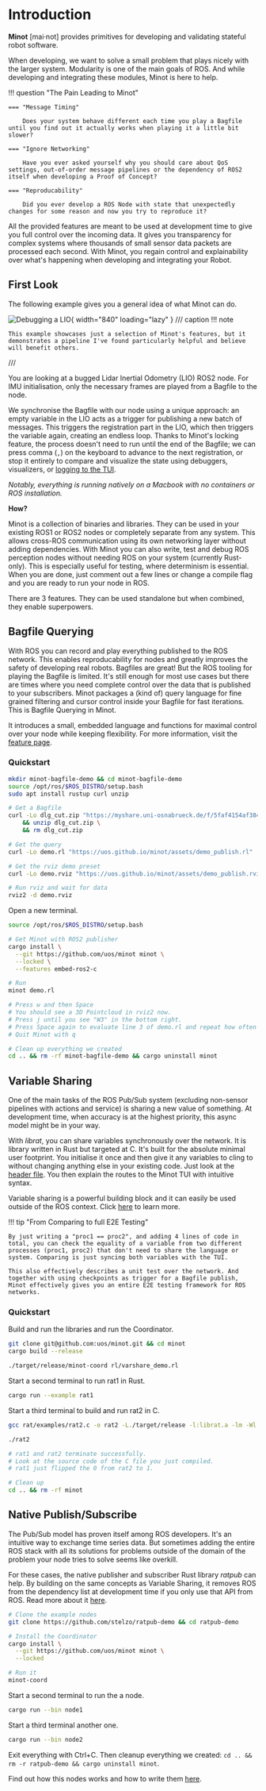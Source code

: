 # Introduction

**Minot** [mai·not] provides primitives for developing and validating stateful robot software.

When developing, we want to solve a small problem that plays nicely with the larger system. Modularity is one of the main goals of ROS. And while developing and integrating these modules, Minot is here to help.

!!! question "The Pain Leading to Minot"

    === "Message Timing"

        Does your system behave different each time you play a Bagfile until you find out it actually works when playing it a little bit slower?

    === "Ignore Networking"

        Have you ever asked yourself why you should care about QoS settings, out-of-order message pipelines or the dependency of ROS2 itself when developing a Proof of Concept?

    === "Reproducability"

        Did you ever develop a ROS Node with state that unexpectedly changes for some reason and now you try to reproduce it?

All the provided features are meant to be used at development time to give you full control over the incoming data. It gives you transparency for complex systems where thousands of small sensor data packets are processed each second. With Minot, you regain control and explainability over what's happening when developing and integrating your Robot.

## First Look

The following example gives you a general idea of what Minot can do.

![Debugging a LIO](./assets/lio_example.jpg){ width="840" loading="lazy" }
/// caption
!!! note
        
    This example showcases just a selection of Minot's features, but it demonstrates a pipeline I've found particularly helpful and believe will benefit others.
///

You are looking at a bugged Lidar Inertial Odometry (LIO) ROS2 node. For IMU initialisation, only the necessary frames are played from a Bagfile to the node. 

We synchronise the Bagfile with our node using a unique approach: an empty variable in the LIO acts as a trigger for publishing a new batch of messages. This triggers the registration part in the LIO, which then triggers the variable again, creating an endless loop. Thanks to Minot's locking feature, the process doesn't need to run until the end of the Bagfile; we can press comma (`,`) on the keyboard to advance to the next registration, or stop it entirely to compare and visualize the state using debuggers, visualizers, or [logging to the TUI](./tui.md#variable-sharing-log-and-compare).

*Notably, everything is running natively on a Macbook with no containers or ROS installation.*



**How?**

Minot is a collection of binaries and libraries. They can be used in your existing ROS1 or ROS2 nodes or completely separate from any system. This allows cross-ROS communication using its own networking layer without adding dependencies. With Minot you can also write, test and debug ROS perception nodes without needing ROS on your system (currently Rust-only). This is especially useful for testing, where determinism is essential. When you are done, just comment out a few lines or change a compile flag and you are ready to run your node in ROS.

There are 3 features. They can be used standalone but when combined, they enable superpowers.

## Bagfile Querying

With ROS you can record and play everything published to the ROS network. This enables reproducability for nodes and greatly improves the safety of developing real robots. Bagfiles are great! But the ROS tooling for playing the Bagfile is limited. It's still enough for most use cases but there are times where you need complete control over the data that is published to your subscribers. Minot packages a (kind of) query language for fine grained filtering and cursor control inside your Bagfile for fast iterations. This is Bagfile Querying in Minot.

It introduces a small, embedded language and functions for maximal control over your node while keeping flexibility. For more information, visit the [feature page](bagquery.md).


### Quickstart
~~~ bash title="Setup"
mkdir minot-bagfile-demo && cd minot-bagfile-demo
source /opt/ros/$ROS_DISTRO/setup.bash
sudo apt install rustup curl unzip

# Get a Bagfile
curl -Lo dlg_cut.zip "https://myshare.uni-osnabrueck.de/f/5faf4154af384854ab94?dl=1" \
    && unzip dlg_cut.zip \
    && rm dlg_cut.zip

# Get the query
curl -Lo demo.rl "https://uos.github.io/minot/assets/demo_publish.rl"

# Get the rviz demo preset
curl -Lo demo.rviz "https://uos.github.io/minot/assets/demo_publish.rviz"

# Run rviz and wait for data
rviz2 -d demo.rviz
~~~

Open a new terminal.
~~~ bash hl_lines="10" title="Install and Run Minot TUI"
source /opt/ros/$ROS_DISTRO/setup.bash

# Get Minot with ROS2 publisher
cargo install \
  --git https://github.com/uos/minot minot \
  --locked \
  --features embed-ros2-c

# Run
minot demo.rl

# Press w and then Space
# You should see a 3D Pointcloud in rviz2 now.
# Press j until you see "W3" in the bottom right.
# Press Space again to evaluate line 3 of demo.rl and repeat how often you like.
# Quit Minot with q

# Clean up everything we created
cd .. && rm -rf minot-bagfile-demo && cargo uninstall minot
~~~

## Variable Sharing

One of the main tasks of the ROS Pub/Sub system (excluding non-sensor pipelines with actions and service) is sharing a new value of something. At development time, when accuracy is at the highest priority, this async model might be in your way.

With *librat*, you can share variables synchronously over the network. It is library written in Rust but targeted at C. It's built for the absolute minimal user footprint. You initialise it once and then give it any variables to cling to without changing anything else in your existing code. Just look at the [header file](https://github.com/uos/minot/blob/main/rat/rat.h). You then explain the routes to the Minot TUI with intuitive syntax.

Variable sharing is a powerful building block and it can easily be used outside of the ROS context. Click [here](varshare.md) to learn more.

!!! tip "From Comparing to full E2E Testing"

    By just writing a "proc1 == proc2", and adding 4 lines of code in total, you can check the equality of a variable from two different processes (proc1, proc2) that don't need to share the language or system. Comparing is just syncing both variables with the TUI.

    This also effectively describes a unit test over the network. And together with using checkpoints as trigger for a Bagfile publish, Minot effectively gives you an entire E2E testing framework for ROS networks.

### Quickstart

Build and run the libraries and run the Coordinator.

~~~bash
git clone git@github.com:uos/minot.git && cd minot
cargo build --release

./target/release/minot-coord rl/varshare_demo.rl
~~~

Start a second terminal to run rat1 in Rust.
~~~bash
cargo run --example rat1
~~~

Start a third terminal to build and run rat2 in C.

~~~bash
gcc rat/examples/rat2.c -o rat2 -L./target/release -l:librat.a -lm -Wl,-z,noexecstack

./rat2

# rat1 and rat2 terminate successfully.
# Look at the source code of the C file you just compiled.
# rat1 just flipped the 0 from rat2 to 1.

# Clean up
cd .. && rm -rf minot
~~~

## Native Publish/Subscribe

The Pub/Sub model has proven itself among ROS developers. It's an intuitive way to exchange time series data. But sometimes adding the entire ROS stack with all its solutions for problems outside of the domain of the problem your node tries to solve seems like overkill.

For these cases, the native publisher and subscriber Rust library *ratpub* can help. By building on the same concepts as Variable Sharing, it removes ROS from the dependency list at development time if you only use that API from ROS. Read more about it [here](pubsub.md).

~~~bash title="Quickstart"
# Clone the example nodes
git clone https://github.com/stelzo/ratpub-demo && cd ratpub-demo

# Install the Coordinator
cargo install \
  --git https://github.com/uos/minot minot \
  --locked

# Run it
minot-coord
~~~


Start a second terminal to run the a node.
~~~bash
cargo run --bin node1
~~~

Start a third terminal another one.
~~~bash
cargo run --bin node2
~~~

Exit everything with Ctrl+C. Then cleanup everything we created: `cd .. && rm -r ratpub-demo && cargo uninstall minot`.

Find out how this nodes works and how to write them [here](./pubsub.md).


